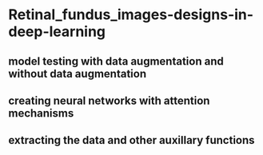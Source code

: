 # Retinal_fundus_images-designs-in-deep-learning
## model testing with data augmentation and without data augmentation
## creating neural networks with attention mechanisms
## extracting the data and other auxillary functions 
